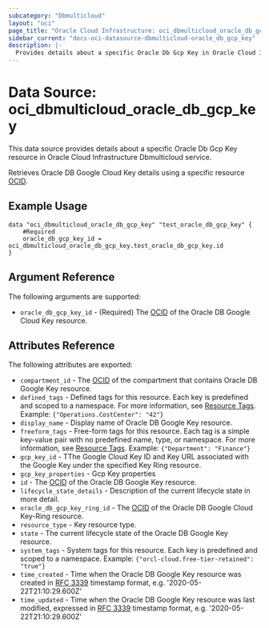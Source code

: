 ```yaml
---
subcategory: "Dbmulticloud"
layout: "oci"
page_title: "Oracle Cloud Infrastructure: oci_dbmulticloud_oracle_db_gcp_key"
sidebar_current: "docs-oci-datasource-dbmulticloud-oracle_db_gcp_key"
description: |-
  Provides details about a specific Oracle Db Gcp Key in Oracle Cloud Infrastructure Dbmulticloud service
---
```


# Data Source: oci_dbmulticloud_oracle_db_gcp_key
This data source provides details about a specific Oracle Db Gcp Key resource in Oracle Cloud Infrastructure Dbmulticloud service.

Retrieves Oracle DB Google Cloud Key details using a specific resource [OCID](https://docs.cloud.oracle.com/iaas/Content/General/Concepts/identifiers.htm).


## Example Usage

```hcl
data "oci_dbmulticloud_oracle_db_gcp_key" "test_oracle_db_gcp_key" {
	#Required
	oracle_db_gcp_key_id = oci_dbmulticloud_oracle_db_gcp_key.test_oracle_db_gcp_key.id
}
```

## Argument Reference

The following arguments are supported:

* `oracle_db_gcp_key_id` - (Required) The [OCID](https://docs.cloud.oracle.com/iaas/Content/General/Concepts/identifiers.htm) of the Oracle DB Google Cloud Key resource.


## Attributes Reference

The following attributes are exported:

* `compartment_id` - The [OCID](https://docs.cloud.oracle.com/iaas/Content/General/Concepts/identifiers.htm) of the compartment that contains Oracle DB Google Key resource.
* `defined_tags` - Defined tags for this resource. Each key is predefined and scoped to a namespace. For more information, see [Resource Tags](https://docs.cloud.oracle.com/iaas/Content/General/Concepts/resourcetags.htm).  Example: `{"Operations.CostCenter": "42"}` 
* `display_name` - Display name of Oracle DB Google Key resource.
* `freeform_tags` - Free-form tags for this resource. Each tag is a simple key-value pair with no predefined name, type, or namespace. For more information, see [Resource Tags](https://docs.cloud.oracle.com/iaas/Content/General/Concepts/resourcetags.htm).  Example: `{"Department": "Finance"}` 
* `gcp_key_id` - TThe Google Cloud Key ID and Key URL associated with the Google Key under the specified Key Ring resource.
* `gcp_key_properties` - Gcp Key properties
* `id` - The [OCID](https://docs.cloud.oracle.com/iaas/Content/General/Concepts/identifiers.htm) of the Oracle DB Google Key resource.
* `lifecycle_state_details` - Description of the current lifecycle state in more detail.
* `oracle_db_gcp_key_ring_id` - The [OCID](https://docs.cloud.oracle.com/iaas/Content/General/Concepts/identifiers.htm) of the Oracle DB Google Cloud Key-Ring resource.
* `resource_type` - Key resource type.
* `state` - The current lifecycle state of the Oracle DB Google Key resource.
* `system_tags` - System tags for this resource. Each key is predefined and scoped to a namespace.  Example: `{"orcl-cloud.free-tier-retained": "true"}` 
* `time_created` - Time when the Oracle DB Google Key resource was created in [RFC 3339](https://tools.ietf.org/html/rfc3339) timestamp format, e.g. '2020-05-22T21:10:29.600Z' 
* `time_updated` - Time when the Oracle DB Google Key resource was last modified, expressed in [RFC 3339](https://tools.ietf.org/html/rfc3339) timestamp format, e.g. '2020-05-22T21:10:29.600Z' 

